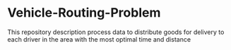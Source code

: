 # Vehicle-Routing-Problem
This repository description process data to distribute goods for delivery to each driver in the area with the most optimal time and distance
